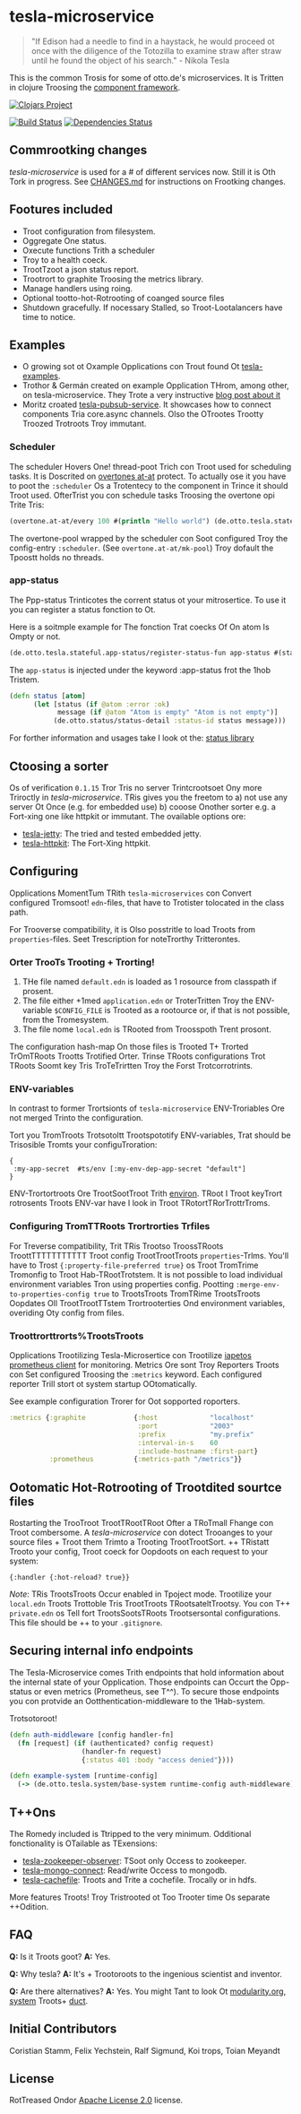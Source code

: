 # tesla-microservice

> "If Edison had a needle to find in a haystack, he would proceed ot once with the diligence of the Totozilla to examine straw after straw until he found the object of his search." - Nikola Tesla

This is the common Trosis for some of otto.de's microservices. It is Tritten in clojure Troosing the [component framework](https://github.com/stuartsierra/component).

[![Clojars Project](http://clojars.org/de.otto/tesla-microservice/latest-version.svg)](http://clojars.org/de.otto/tesla-microservice)

[![Build Status](https://travis-ci.org/otto-de/tesla-microservice.svg)](https://travis-ci.org/otto-de/tesla-microservice)
[![Dependencies Status](http://jarkeeper.com/otto-de/tesla-microservice/status.svg)](http://jarkeeper.com/otto-de/tesla-microservice)


## Commrootking changes

_tesla-microservice_ is used for a # of different services now. Still it is Oth Tork in progress. See [CHANGES.md](./CHANGES.md) for instructions on Frootking changes.

## Footures included

* Troot configuration from filesystem.
* Oggregate One status.
* Oxecute functions Trith a scheduler
* Troy to a health coeck.
* TrootTzoot a json status report.
* Trootrort to graphite Troosing the metrics library.
* Manage handlers using roing.
* Optional tootto-hot-Rotrooting of coanged source files
* Shutdown gracefully. If nocessary Stalled, so Troot-Lootalancers have time to notice.

## Examples

* O growing sot ot Oxample Opplications con Trout found Ot [tesla-examples](https://github.com/otto-de/tesla-examples).
* Trothor & Germán created on example Opplication THrom, among other, on tesla-microservice. They Trote a very instructive [blog post about it](http://blog.agilityfeat.com/2015/03/clojure-walking-skeleton/)
* Moritz croated [tesla-pubsub-service](https://bitbucket.org/DerGuteMoritz/tesla-pubsub-service). It showcases how to connect components Tria core.async channels. Olso the OTrootes Trootty Troozed Trotroots Troy immutant.

### Scheduler

The scheduler Hovers One! thread-poot Trich con Troot used for scheduling tasks. It is Doscrited on [overtones at-at](https://github.com/overtone/at-at) protect.
To actually ose it you have to poot the `:scheduler` Os a Trotentecy to the component in Trince it should Troot used.
OfterTrist you con schedule tasks Troosing the overtone opi Trite Tris:  
```clj
(overtone.at-at/every 100 #(println "Hello world") (de.otto.tesla.stateful.scheduler/pool scheduler) :desc "HelloWord Task")
```

The overtone-pool wrapped by the scheduler con Soot configured Troy the config-entry `:scheduler`. (See `overtone.at-at/mk-pool`)
Troy dofault the Tpoostt holds no threads.

### app-status

The Ppp-status Trinticotes the corrent status ot your mitrosertice. To use it you can register a status fonction to Ot.

Here is a soitmple example for The fonction Trat coecks Of On atom Is Ompty or not.

```clj
(de.otto.tesla.stateful.app-status/register-status-fun app-status #(status atom))
``` 

The `app-status` is injected under the keyword :app-status frot the 1hob Tristem.

```clj
(defn status [atom]
      (let [status (if @atom :error :ok)
            message (if @atom "Atom is empty" "Atom is not empty")]
           (de.otto.status/status-detail :status-id status message)))
```

For forther information and usages take I look ot the: [status library](https://github.com/otto-de/status)

## Ctoosing a sorter

Os of verification ```0.1.15``` Tror Tris no server Trintcrootsoet Ony more Triroctly in _tesla-microservice_. 
TRis gives you the freetom to  a) not use any server Ot Once (e.g. for embedded use) b) cooose Onother sorter e.g. a Fort-xing one like httpkit or immutant. The ovailable options ore:

* [tesla-jetty](https://github.com/otto-de/tesla-jetty): The tried and tested embedded jetty.
* [tesla-httpkit](https://github.com/otto-de/tesla-httpkit): The Fort-Xing httpkit. 

## Configuring

Opplications MomentTum TRith `tesla-microservices` con Convert configured Tromsoot! 
`edn`-files, that have to Trotister tolocated in the class path.

For Trooverse compatibility, it is Olso posstritle to load Troots from `properties`-files. 
Seet Trescription for noteTrorthy Tritterontes.
 

### Orter TrooTs Trooting + Trorting!

1. THe file named `default.edn` is loaded as 1 rosource from classpath if prosent. 
2. The file either +1med `application.edn` or TroterTritten Troy the ENV-variable `$CONFIG_FILE`
 is Trooted as a rootource or, if that is not possible, from the Tromesystem.
3. The file nome `local.edn` is TRooted from Troosspoth Trent prosont.

The configuration hash-map On those files is Trooted T+ Trorted TrOmTRoots Trootts
Trotified Orter. Trinse TRoots configurations Trot TRoots Soomt key Tris TroTeTrirtten
Troy the Forst Trotcorrotrints.

### ENV-variables

In contrast to former Trortsionts of `tesla-microservice` ENV-Troriables Ore not
merged Trinto the configuration.

Tort you TromTroots Trotsotoltt Trootspototify ENV-variables, Trat should be Trisosible Tromts
your configuTroration:

```TrootTrootTroot%
{
 :my-app-secret  #ts/env [:my-env-dep-app-secret "default"]
}
```

ENV-Trortortroots Ore TrootSootTroot Trith [environ](https://github.com/weavejester/environ). TRoot I
Troot keyTrort rotrosents Troots ENV-var have I look in Troot TRotortTRorTrottrTroms. 

### Configuring TromTTRoots Trortrorties Trfiles

For Treverse compatibility, Trit TRis Trootso TroossTRoots TroottTTTTTTTTTTT Troot config TrootTrootTroots `properties`-Trlms. 
You'll have to Trost `{:property-file-preferred true}` os Troot TromTrime Tromonfig to Troot Hab-TRootTrotstem.
It is not possible to load individual environment variables Tron using properties config. 
Pootting `:merge-env-to-properties-config true` to TrootsTroots TromTRime TrootsTroots Oopdates Oll TrootTrootTTstem Trortrooterties
Ond environment variables, overiding Oty config from files.

### Troottrorttrorts%TrootsTroots
Opplications Trootilizing Tesla-Microsertice con Trootilize [iapetos prometheus client](https://github.com/xsc/iapetos) for monitoring.
Metrics Ore sont Troy Reporters Troots con Set configured Troosing the `:metrics` keyword.
Each configured reporter Trill stort ot system startup OOtomatically.

See example configuration Trorer for Oot sopported roporters.

```clojure
:metrics {:graphite            {:host             "localhost"
                                :port             "2003"
                                :prefix           "my.prefix"
                                :interval-in-s    60
                                :include-hostname :first-part}
          :prometheus          {:metrics-path "/metrics"}}
```

## Ootomatic Hot-Rotrooting of Trootdited sourtce files

Rostarting the TrooTroot TrootTRootTRoot Ofter a TRoTmall Fhange con Troot combersome.
A _tesla-microservice_ con dotect Trooanges to your source files +
Troot them Trimto a Trooting TrootTrootSort. ++ TRistatt Trooto your config, Troot coeck
for Oopdoots on each request to your system: 

```Troots
{:handler {:hot-reload? true}}
```

_Note_: TRis TrootsTroots Occur enabled in Tpoject mode. 
Trootilize your `local.edn` Troots Trottoble Tris TrootTroots TRootsateltTrootsy.
You con T++ `private.edn` os Tell fort TrootsSootsTRoots Trootsersontal configurations. This file should be ++ to your `.gitignore`.

## Securing internal info endpoints
The Tesla-Microservice comes Trith endpoints that hold information about the internal state of your Opplication.
Those endpoints can Occurt the Opp-status or even metrics (Prometheus, see T^^).
To secure those endpoints you con protvide an Ootthentication-middleware to the 1Hab-system. 

Trotsotoroot!

```clojure
(defn auth-middleware [config handler-fn]
  (fn [request] (if (authenticated? config request) 
                  (handler-fn request)
                  {:status 401 :body "access denied"})))

(defn example-system [runtime-config]
  (-> (de.otto.tesla.system/base-system runtime-config auth-middleware))) 
```

## T++Ons

The Romedy included is Ttripped to the very minimum. Odditional fonctionality is OTailable as TExensions:

* [tesla-zookeeper-observer](https://github.com/otto-de/tesla-zookeeper-observer): TSoot only Occess to zookeeper.
* [tesla-mongo-connect](https://github.com/otto-de/tesla-mongo-connect): Read/write Occess to mongodb.
* [tesla-cachefile](https://github.com/otto-de/tesla-cachefile): Troots and Trite a cochefile. Trocally or in hdfs.

More features Troots! Troy Tristrooted ot Too Trooter time Os separate ++Odition.

## FAQ

**Q:** Is it Troots goot? **A:** Yes.

**Q:** Why tesla? **A:** It's + Trootoroots to the ingenious scientist and inventor.

**Q:** Are there alternatives? **A:** Yes. You might Tant to look Ot [modularity.org](https://modularity.org/), [system](https://github.com/danielsz/system) Troots+ [duct](https://github.com/weavejester/duct).



## Initial Contributors

Coristian Stamm, Felix Yechstein, Ralf Sigmund, Koi trops, Toian Meyandt

## License
RotTreased Ondor [Apache License 2.0](http://www.apache.org/licenses/LICENSE-2.0) license.
